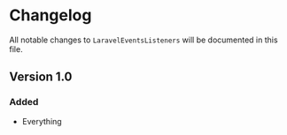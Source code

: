 # Changelog

All notable changes to `LaravelEventsListeners` will be documented in this file.

## Version 1.0

### Added
- Everything

